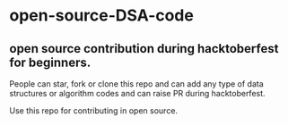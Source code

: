 # open-source-DSA-code
## open source contribution during hacktoberfest for beginners.

People can star, fork or clone this repo and can add any type of data structures or algorithm codes and can raise PR during hacktoberfest.

Use this repo for contributing in open source.
